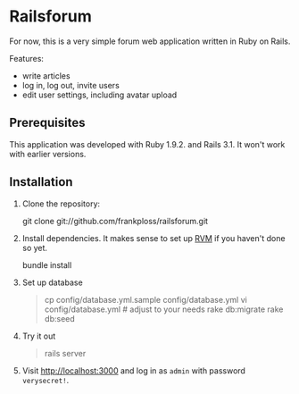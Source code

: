 Railsforum
==========
For now, this is a very simple forum web application written in Ruby on Rails.

Features:

* write articles
* log in, log out, invite users
* edit user settings, including avatar upload

Prerequisites
-------------
This application was developed with Ruby 1.9.2. and Rails 3.1. It won't work with earlier versions.

Installation
------------

1. Clone the repository:

    git clone git://github.com/frankploss/railsforum.git

1. Install dependencies. It makes sense to set up [RVM](http://beginrescueend.com/rvm/install/) if you haven't done so yet.


    bundle install

1. Set up database

    > cp config/database.yml.sample config/database.yml
    > vi config/database.yml    # adjust to your needs
    > rake db:migrate
    > rake db:seed

1. Try it out

    > rails server
    
1. Visit [http://localhost:3000](http://localhost:3000) and log in as `admin` with password `verysecret!`.
